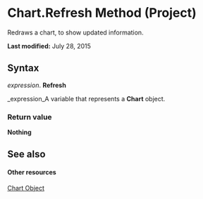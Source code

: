 
# Chart.Refresh Method (Project)
Redraws a chart, to show updated information.

 **Last modified:** July 28, 2015


## Syntax

 _expression_. **Refresh**

 _expression_A variable that represents a  **Chart** object.


### Return value

 **Nothing**


## See also


#### Other resources


 [Chart Object](810d4ec1-69d2-c432-b9da-57042b783b85.md)
